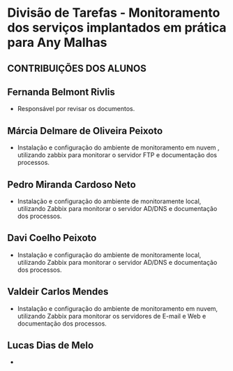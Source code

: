 # Divisão de Tarefas - Monitoramento dos serviços implantados em prática para Any Malhas
## CONTRIBUIÇÕES DOS ALUNOS

## Fernanda Belmont Rivlis
 - Responsável por revisar os documentos.

 ## Márcia Delmare de Oliveira Peixoto  
 - Instalação e configuração do ambiente de monitoramento em nuvem , utilizando zabbix para monitorar o servidor FTP e documentação dos processos.

 ## Pedro Miranda Cardoso Neto  
 - Instalação e configuração do ambiente de monitoramente local, utilizando Zabbix para monitorar o servidor AD/DNS e documentação dos processos.

## Davi Coelho Peixoto
 - Instalação e configuração do ambiente de monitoramente local, utilizando Zabbix para monitorar o servidor AD/DNS e documentação dos processos.

## Valdeir Carlos Mendes
 - Instalação e configuração do ambiente de monitoramento em nuvem, utilizando Zabbix para monitorar os servidores de E-mail e Web e documentação dos processos.

## Lucas Dias de Melo
 - 
  
